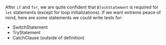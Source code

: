 After `if` and `for`, we are quite confident that `BlockStatement` is required for `let` statements (except for loop initializations). If we want extreme peace of mind, here are some statements we could write tests for:

- SwitchStatement
- TryStatement
- CatchClause (outside of definition)
